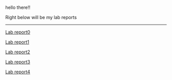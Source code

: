 hello there!! 

Right below will be my lab reports

---

[Lab report0](stevencode.md)

[Lab report1](lab-report-1-week-0.md)

[Lab report2](lab-report-weel-3.md)

[Lab report3](labreport_5.md)

[Lab report4](lab-report-week-7.md)
